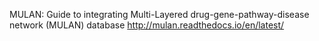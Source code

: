 MULAN: Guide to integrating Multi-Layered drug-gene-pathway-disease network (MULAN) database
http://mulan.readthedocs.io/en/latest/
